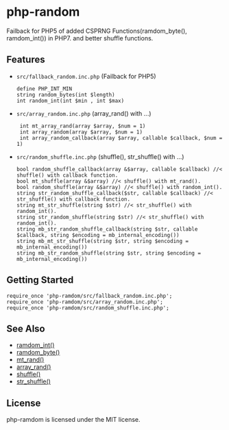 # php-random
Failback for PHP5 of added CSPRNG Functions(ramdom_byte(), ramdom_int()) in PHP7. and better shuffle functions.

## Features
* `src/fallback_random.inc.php` (Failback for PHP5)
  ```
  define PHP_INT_MIN
  string random_bytes(int $length)
  int random_int(int $min , int $max)
  ```

* `src/array_random.inc.php` (array_rand() with ...)
  ```
   int mt_array_rand(array $array, $num = 1)
   int array_random(array $array, $num = 1)
   int array_random_callback(array $array, callable $callback, $num = 1)
  ```

* `src/random_shuffle.inc.php` (shuffle(), str_shuffle() with ...)
  ```
  bool random_shuffle_callback(array &$array, callable $callback) //< shuffle() with callback function.
  bool mt_shuffle(array &$array) //< shuffle() with mt_rand().
  bool random_shuffle(array &$array) //< shuffle() with random_int().
  string str_random_shuffle_callback($str, callable $callback) //< str_shuffle() with callback function.
  string mt_str_shuffle(string $str) //< str_shuffle() with random_int().
  string str_random_shuffle(string $str) //< str_shuffle() with random_int().
  string mb_str_random_shuffle_callback(string $str, callable $callback, string $encoding = mb_internal_encoding())
  string mb_mt_str_shuffle(string $str, string $encoding = mb_internal_encoding())
  string mb_str_random_shuffle(string $str, string $encoding = mb_internal_encoding())
  ```

## Getting Started
```
require_once 'php-ramdom/src/fallback_random.inc.php';
require_once 'php-ramdom/src/array_random.inc.php';
require_once 'php-ramdom/src/random_shuffle.inc.php';
```

## See Also
* [ramdom_int()](http://php.net/manual/function.random-int.php)
* [ramdom_byte()](http://php.net/manual/function.random-bytes.php)
* [mt_rand()](http://php.net/manual/function.mt-rand.php)
* [array_rand()](http://php.net/manual/function.array-rand.php)
* [shuffle()](http://php.net/manual/function.shuffle.php)
* [str_shuffle()](http://php.net/manual/function.str-shuffle.php)


## License
php-ramdom is licensed under the MIT license.

